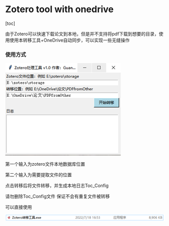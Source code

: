 # Zotero tool with onedrive

[toc]

由于Zotero可以快速下载论文到本地，但是并不支持将pdf下载到想要的目录，使用使用本转移工具+OneDrive自动同步，可以实现一些无缝操作

### 使用方式

![image-20220718165808087](\ReadME.assets\image-20220718165808087.png)

第一个输入为zotero文件本地数据库位置

第二个输入为需要提取文件的位置

点击转移后将文件转移，并生成本地日志Toc_Config

请勿删除Toc_Config文件 保证不会有重复文件被转移

可以直接使用

![image-20220718170240603](\ReadME.assets\image-20220718170240603.png)
